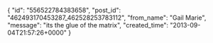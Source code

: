  {
   "id": "556522784383658",
   "post_id": "462493170453287_462528253783112",
   "from_name": "Gail Marie",
   "message": "its the glue of the matrix",
   "created_time": "2013-09-04T21:57:26+0000"
 }
